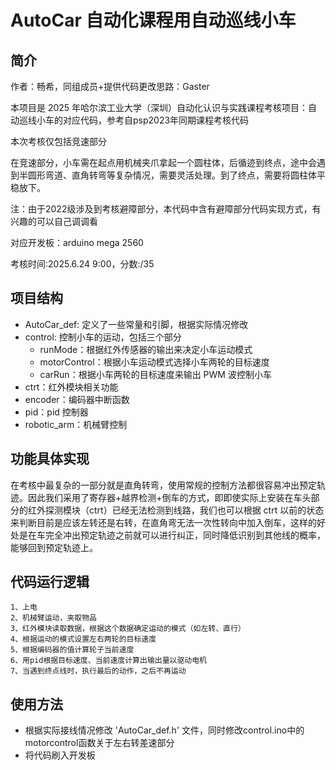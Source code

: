 # AutoCar 自动化课程用自动巡线小车

## 简介

作者：畅希，同组成员+提供代码更改思路：Gaster

本项目是 2025 年哈尔滨工业大学（深圳）自动化认识与实践课程考核项目：自动巡线小车的对应代码，参考自psp2023年同期课程考核代码

本次考核仅包括竞速部分

在竞速部分，小车需在起点用机械夹爪拿起一个圆柱体，后循迹到终点，途中会遇到半圆形弯道、直角转弯等复杂情况，需要灵活处理。到了终点，需要将圆柱体平稳放下。

注：由于2022级涉及到考核避障部分，本代码中含有避障部分代码实现方式，有兴趣的可以自己调调看

对应开发板：arduino mega 2560

考核时间:2025.6.24 9:00，分数:/35

## 项目结构

- AutoCar_def: 定义了一些常量和引脚，根据实际情况修改
- control: 控制小车的运动，包括三个部分
  - runMode：根据红外传感器的输出来决定小车运动模式
  - motorControl：根据小车运动模式选择小车两轮的目标速度
  - carRun：根据小车两轮的目标速度来输出 PWM 波控制小车
- ctrt：红外模块相关功能
- encoder：编码器中断函数
- pid：pid 控制器
- robotic_arm：机械臂控制

## 功能具体实现

在考核中最复杂的一部分就是直角转弯，使用常规的控制方法都很容易冲出预定轨迹。因此我们采用了寄存器+越界检测+倒车的方式，即即使实际上安装在车头部分的红外探测模块（ctrt）已经无法检测到线路，我们也可以根据 ctrt 以前的状态来判断目前是应该左转还是右转，在直角弯无法一次性转向中加入倒车，这样的好处是在车完全冲出预定轨迹之前就可以进行纠正，同时降低识别到其他线的概率，能够回到预定轨迹上。

## 代码运行逻辑

```
1、上电
2、机械臂运动，夹取物品
3、红外模块读取数据，根据这个数据确定运动的模式（如左转、直行）
4、根据运动的模式设置左右两轮的目标速度
5、根据编码器的值计算轮子当前速度
6、用pid根据目标速度、当前速度计算出输出量以驱动电机
7、当遇到终点线时，执行最后的动作，之后不再运动
```

## 使用方法

- 根据实际接线情况修改 'AutoCar_def.h' 文件，同时修改control.ino中的motorcontrol函数关于左右转差速部分
- 将代码刷入开发板
